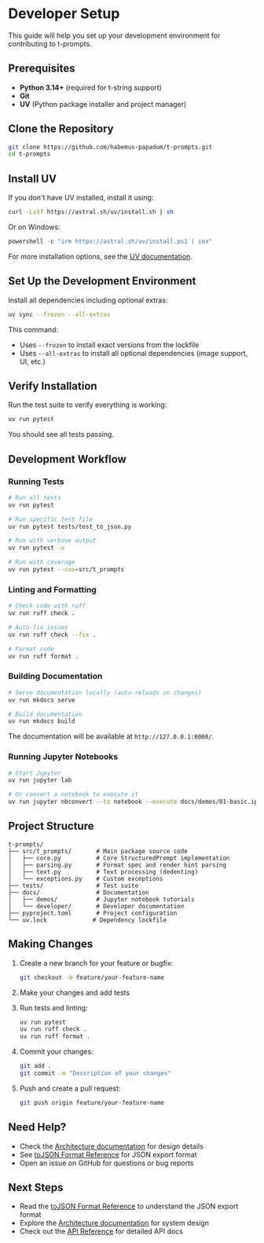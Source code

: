 # Developer Setup

This guide will help you set up your development environment for contributing to t-prompts.

## Prerequisites

- **Python 3.14+** (required for t-string support)
- **Git**
- **UV** (Python package installer and project manager)

## Clone the Repository

```bash
git clone https://github.com/habemus-papadum/t-prompts.git
cd t-prompts
```

## Install UV

If you don't have UV installed, install it using:

```bash
curl -LsSf https://astral.sh/uv/install.sh | sh
```

Or on Windows:

```powershell
powershell -c "irm https://astral.sh/uv/install.ps1 | iex"
```

For more installation options, see the [UV documentation](https://docs.astral.sh/uv/).

## Set Up the Development Environment

Install all dependencies including optional extras:

```bash
uv sync --frozen --all-extras
```

This command:
- Uses `--frozen` to install exact versions from the lockfile
- Uses `--all-extras` to install all optional dependencies (image support, UI, etc.)

## Verify Installation

Run the test suite to verify everything is working:

```bash
uv run pytest
```

You should see all tests passing.

## Development Workflow

### Running Tests

```bash
# Run all tests
uv run pytest

# Run specific test file
uv run pytest tests/test_to_json.py

# Run with verbose output
uv run pytest -v

# Run with coverage
uv run pytest --cov=src/t_prompts
```

### Linting and Formatting

```bash
# Check code with ruff
uv run ruff check .

# Auto-fix issues
uv run ruff check --fix .

# Format code
uv run ruff format .
```

### Building Documentation

```bash
# Serve documentation locally (auto-reloads on changes)
uv run mkdocs serve

# Build documentation
uv run mkdocs build
```

The documentation will be available at `http://127.0.0.1:8000/`.

### Running Jupyter Notebooks

```bash
# Start Jupyter
uv run jupyter lab

# Or convert a notebook to execute it
uv run jupyter nbconvert --to notebook --execute docs/demos/01-basic.ipynb
```

## Project Structure

```
t-prompts/
├── src/t_prompts/       # Main package source code
│   ├── core.py          # Core StructuredPrompt implementation
│   ├── parsing.py       # Format spec and render hint parsing
│   ├── text.py          # Text processing (dedenting)
│   └── exceptions.py    # Custom exceptions
├── tests/               # Test suite
├── docs/                # Documentation
│   ├── demos/           # Jupyter notebook tutorials
│   └── developer/       # Developer documentation
├── pyproject.toml       # Project configuration
└── uv.lock             # Dependency lockfile
```

## Making Changes

1. Create a new branch for your feature or bugfix:
   ```bash
   git checkout -b feature/your-feature-name
   ```

2. Make your changes and add tests

3. Run tests and linting:
   ```bash
   uv run pytest
   uv run ruff check .
   uv run ruff format .
   ```

4. Commit your changes:
   ```bash
   git add .
   git commit -m "Description of your changes"
   ```

5. Push and create a pull request:
   ```bash
   git push origin feature/your-feature-name
   ```

## Need Help?

- Check the [Architecture documentation](../Architecture.md) for design details
- See [toJSON Format Reference](to-json-format.md) for JSON export format
- Open an issue on GitHub for questions or bug reports

## Next Steps

- Read the [toJSON Format Reference](to-json-format.md) to understand the JSON export format
- Explore the [Architecture documentation](../Architecture.md) for system design
- Check out the [API Reference](../reference.md) for detailed API docs
